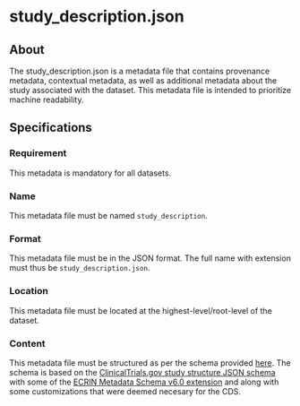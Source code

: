 # study_description.json

## About
The study_description.json is a metadata file that contains provenance metadata, contextual metadata, 
as well as additional metadata about the study associated with the dataset. This metadata file is intended to prioritize machine readability. 

## Specifications

### Requirement
This metadata is mandatory for all datasets.

### Name
This metadata file must be named `study_description`.

### Format
This metadata file must be in the JSON format. The full name with extension must thus be `study_description.json`.

### Location
This metadata file must be located at the highest-level/root-level of the dataset.

### Content
This metadata file must be structured as per the schema provided [here](../schemas/study_description.schema.json). The schema is based on the [ClinicalTrials.gov study structure JSON schema](https://classic.clinicaltrials.gov/api/gui/ref/study_structure) with some of the [ECRIN Metadata Schema v6.0 extension](https://doi.org/10.5281/zenodo.5554961) and along with some customizations that were deemed necesary for the CDS.
